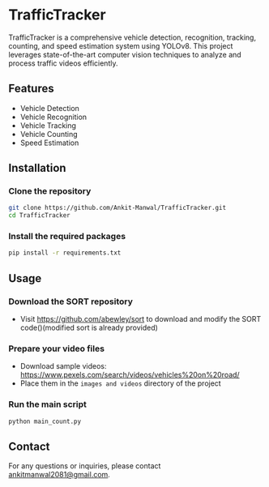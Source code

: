 # TrafficTracker

TrafficTracker is a comprehensive vehicle detection, recognition, tracking, counting, and speed estimation system using YOLOv8. This project leverages state-of-the-art computer vision techniques to analyze and process traffic videos efficiently.

## Features
- Vehicle Detection
- Vehicle Recognition
- Vehicle Tracking
- Vehicle Counting
- Speed Estimation


## Installation

### Clone the repository
```bash
git clone https://github.com/Ankit-Manwal/TrafficTracker.git
cd TrafficTracker
```

### Install the required packages
```bash
pip install -r requirements.txt
```

## Usage
### Download the SORT repository
- Visit https://github.com/abewley/sort to download and modify the SORT code()(modified sort is already provided)

### Prepare your video files
- Download sample videos: https://www.pexels.com/search/videos/vehicles%20on%20road/
- Place them in the `images and videos` directory of the project

### Run the main script
```bash
python main_count.py
```

## Contact
For any questions or inquiries, please contact ankitmanwal2081@gmail.com.